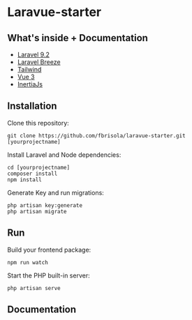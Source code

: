 # Laravue-starter

## What's inside + Documentation

-   [Laravel 9.2](https://laravel.com/docs/9.x)
-   [Laravel Breeze](https://laravel.com/docs/9.x/starter-kits#laravel-breeze)
-   [Tailwind](https://tailwindcss.com/)
-   [Vue 3](https://vuejs.org/)
-   [InertiaJs](https://inertiajs.com/)

## Installation

Clone this repository:

```
git clone https://github.com/fbrisola/laravue-starter.git [yourprojectname]
```

Install Laravel and Node dependencies:

```
cd [yourprojectname]
composer install
npm install
```

Generate Key and run migrations:

```
php artisan key:generate
php artisan migrate
```

## Run

Build your frontend package:

```
npm run watch
```

Start the PHP built-in server:

```
php artisan serve
```

## Documentation
